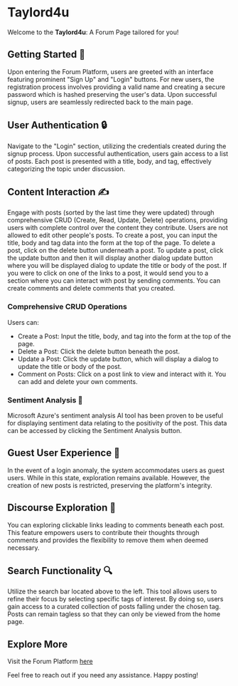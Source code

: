 # Taylord4u

Welcome to the **Taylord4u**: A Forum Page tailored for you!

## Getting Started 🚀

Upon entering the Forum Platform, users are greeted with an interface featuring prominent "Sign Up" and "Login" buttons. For new users, the registration process involves providing a valid name and creating a secure password which is hashed preserving the user's data. Upon successful signup, users are seamlessly redirected back to the main page.

## User Authentication 🔒

Navigate to the "Login" section, utilizing the credentials created during the signup process. Upon successful authentication, users gain access to a list of posts. Each post is presented with a title, body, and tag, effectively categorizing the topic under discussion.

## Content Interaction ✍️

Engage with posts (sorted by the last time they were updated) through comprehensive CRUD (Create, Read, Update, Delete) operations, providing users with complete control over the content they contribute. Users are not allowed to edit other people's posts. To create a post, you can input the title, body and tag data into the form at the top of the page. To delete a post, click on the delete button underneath a post. To update a post, click the update button and then it will display another dialog update button where you will be displayed dialog to update the title or body of the post.
If you were to click on one of the links to a post, it would send you to a section where you can interact with post by sending comments. You can create comments and delete comments that you created.

### Comprehensive CRUD Operations

Users can:

- Create a Post: Input the title, body, and tag into the form at the top of the page.
- Delete a Post: Click the delete button beneath the post.
- Update a Post: Click the update button, which will display a dialog to update the title or body of the post.
- Comment on Posts: Click on a post link to view and interact with it. You can add and delete your own comments.

### Sentiment Analysis 🧠

Microsoft Azure's sentiment analysis AI tool has been proven to be useful for displaying sentiment data relating to the positivity of the post. This data can be accessed by clicking the Sentiment Analysis button.

## Guest User Experience 👤

In the event of a login anomaly, the system accommodates users as guest users. While in this state, exploration remains available. However, the creation of new posts is restricted, preserving the platform's integrity.

## Discourse Exploration 💬

You can exploring clickable links leading to comments beneath each post. This feature empowers users to contribute their thoughts through comments and provides the flexibility to remove them when deemed necessary.

## Search Functionality 🔍

Utilize the search bar located above to the left. This tool allows users to refine their focus by selecting specific tags of interest. By doing so, users gain access to a curated collection of posts falling under the chosen tag. Posts can remain tagless so that they can only be viewed from the home page.

## Explore More

Visit the Forum Platform [here](https://taylord4u-render-forum.onrender.com/)

Feel free to reach out if you need any assistance. Happy posting!
